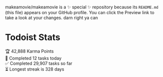 makeamovie/makeamovie is a ✨ special ✨ repository because its `README.md` (this file) appears on your GitHub profile.
You can click the Preview link to take a look at your changes. darn right ya can

# Todoist Stats

<!-- TODO-IST:START -->
🏆  42,888 Karma Points           
🌸  Completed 12 tasks today           
✅  Completed 29,907 tasks so far           
⏳  Longest streak is 328 days
<!-- TODO-IST:END -->